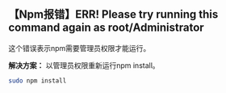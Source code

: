 ## 【Npm报错】ERR! Please try running this command again as root/Administrator

这个错误表示npm需要管理员权限才能运行。

**解决方案：** 以管理员权限重新运行npm install。

```bash
sudo npm install
```

